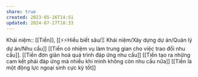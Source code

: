 ```yaml
---
share: true
created: 2023-05-26T14:51
updated: 2024-07-27T18:33
---
```

Khái niệm:: [[Tiền]], [[⚡⚡Hiểu biết sâu/Ξ Khái niệm/Xây dựng dự án/Quản lý dự án/Nhu cầu]]
[[Tiền có nhiệm vụ làm trung gian cho việc trao đổi nhu cầu]]. [[Tiền đơn giản hoá quá trình đáp ứng nhu cầu]]
[[Tiền tạo ra những cam kết phải đáp ứng mà nhiều khi mình không còn nhu cầu nữa]] 
[[Tiền là một động lực ngoại sinh cực kỳ tốt]] 

